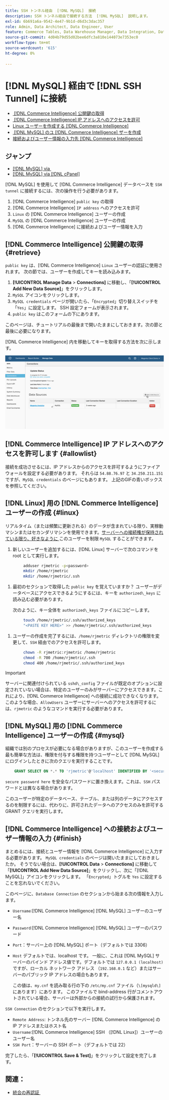 ```yaml
---
title: SSH トンネル経由  [!DNL MySQL]  接続
description: SSH トンネル経由で接続する方法  [!DNL MySQL]  説明します。
exl-id: 6b691a6a-9542-4e47-9b1d-d6d3c3dac357
role: Admin, Data Architect, Data Engineer, User
feature: Commerce Tables, Data Warehouse Manager, Data Integration, Data Import/Export, SQL Report Builder
source-git-commit: 4d04b79d55d02bee6dfc3a810e144073e7353ec0
workflow-type: tm+mt
source-wordcount: '615'
ht-degree: 0%

---
```


# [!DNL MySQL] 経由で [!DNL SSH Tunnel] に接続

* [&#x200B; [!DNL Commerce Intelligence]  公開鍵の取得](#retrieve)
* [&#x200B; [!DNL Commerce Intelligence] IP アドレスへのアクセスを許可](#allowlist)
* [Linux ユーザーを作成する  [!DNL Commerce Intelligence]](#linux)
* [&#x200B; [!DNL MySQL]  のユ  [!DNL Commerce Intelligence] ザーを作成](#mysql)
* [接続およびユーザー情報の入力先  [!DNL Commerce Intelligence]](#finish)

## ジャンプ

* [[!DNL MySQL] via &#x200B;](../integrations/mysql-via-a-direct-connection.md)
* [[!DNL MySQL] via [!DNL cPanel]](../integrations/mysql-via-cpanel.md)

[!DNL MySQL] を使用して [!DNL Commerce Intelligence] データベースを `SSH tunnel` に接続するには、次の操作を行う必要があります。

1. [!DNL Commerce Intelligence] `public key` の取得
1. [!DNL Commerce Intelligence] `IP address` へのアクセスを許可
1. `Linux` の [!DNL Commerce Intelligence] ユーザーの作成
1. `MySQL` の [!DNL Commerce Intelligence] ユーザーの作成
1. [!DNL Commerce Intelligence] に接続およびユーザー情報を入力


## [!DNL Commerce Intelligence] 公開鍵の取得 {#retrieve}

`public key` は、[!DNL Commerce Intelligence] `Linux` ユーザーの認証に使用されます。 次の節では、ユーザーを作成してキーを読み込みます。

1. **[!UICONTROL Manage Data** > **Connections]** に移動し、「**[!UICONTROL Add New Data Source]**」をクリックします。
1. `MySQL` アイコンをクリックします。
1. `MySQL credentials` ページが開いたら、「`Encrypted`」切り替えスイッチを「`Yes`」に設定します。 SSH 設定フォームが表示されます。
1. `public key` はこのフォームの下にあります。

このページは、チュートリアルの最後まで開いたままにしておきます。次の節と最後に必要になります。

[!DNL Commerce Intelligence] 内を移動してキーを取得する方法を次に示します。

![SSH トンネルを介した MySQL 接続のアニメーションによるデモ &#x200B;](../../../assets/MySQL_SSH.gif)<!--{: width="770"}-->

## [!DNL Commerce Intelligence] IP アドレスへのアクセスを許可します {#allowlist}

接続を成功させるには、IP アドレスからのアクセスを許可するようにファイアウォールを設定する必要があります。 それらは `54.88.76.97` と `34.250.211.151` ですが、`MySQL credentials` のページにもあります。 上記のGIFの青いボックスを参照してください。

## [!DNL Linux] 用の [!DNL Commerce Intelligence] ユーザーの作成 {#linux}

リアルタイム（または頻繁に更新される）のデータが含まれている限り、実稼動マシンまたはセカンダリマシンを使用できます。 [&#x200B; サーバーへの接続権が保持されている限り、好きなように &#x200B;](../../../administrator/account-management/restrict-db-access.md) このユーザーを制限 `MySQL` することができます。

1. 新しいユーザーを追加するには、[!DNL Linux] サーバーで次のコマンドを root として実行します。

```bash
        adduser rjmetric -p<password>
        mkdir /home/rjmetric
        mkdir /home/rjmetric/.ssh
```

1. 最初のセクションで取得した `public key` を覚えていますか？ ユーザーがデータベースにアクセスできるようにするには、キーを `authorized\_keys` に読み込む必要があります。

   次のように、キー全体を `authorized\_keys` ファイルにコピーします。

```bash
        touch /home/rjmetric/.ssh/authorized_keys
        "<PASTE KEY HERE>" >> /home/rjmetric/.ssh/authorized_keys
```

1. ユーザーの作成を完了するには、`/home/rjmetric` ディレクトリの権限を変更して、`SSH` 経由でのアクセスを許可します。

```bash
        chown -R rjmetric:rjmetric /home/rjmetric
        chmod -R 700 /home/rjmetric/.ssh
        chmod 400 /home/rjmetric/.ssh/authorized_keys
```

>[!IMPORTANT]
>
>サーバーに関連付けられている `sshd\_config` ファイルが既定のオプションに設定されていない場合は、特定のユーザーのみがサーバーにアクセスできます。これにより、[!DNL Commerce Intelligence] への接続に成功できなくなります。 このような場合、`AllowUsers` ユーザーにサーバーへのアクセスを許可するには、`rjmetric` のようなコマンドを実行する必要があります。

## [!DNL MySQL] 用の [!DNL Commerce Intelligence] ユーザーの作成 {#mysql}

組織では別のプロセスが必要になる場合がありますが、このユーザーを作成する最も簡単な方法は、権限を付与する権限を持つユーザーとして [!DNL MySQL] にログインしたときに次のクエリを実行することです。

```sql
    GRANT SELECT ON *.* TO 'rjmetric'@'localhost' IDENTIFIED BY '<secure password here>';
```

`secure password here` を安全なパスワードに置き換えます。これは、`SSH` パスワードとは異なる場合があります。

このユーザーが特定のデータベース、テーブル、または列のデータにアクセスするのを制限するには、代わりに、許可されたデータへのアクセスのみを許可する GRANT クエリを実行します。

## [!DNL Commerce Intelligence] への接続およびユーザー情報の入力 {#finish}

まとめるには、接続とユーザー情報を [!DNL Commerce Intelligence] に入力する必要があります。 `MySQL credentials` のページは開いたままにしておきましたか。 そうでない場合は、**[!UICONTROL Data** > **Connections]** に移動して「**[!UICONTROL Add New Data Source]**」をクリックし、次に「[!DNL MySQL]」アイコンをクリックします。 「`Encrypted`」トグルを `Yes` に設定することを忘れないでください。

このページに、`Database Connection` のセクションから始まる次の情報を入力します。

* `Username`:[!DNL Commerce Intelligence] [!DNL MySQL] ユーザーのユーザー名
* `Password`:[!DNL Commerce Intelligence] [!DNL MySQL] ユーザーのパスワード
* `Port`：サーバー上の [!DNL MySQL] ポート（デフォルトでは 3306）
* `Host` デフォルトでは、localhost です。 一般に、これは [!DNL MySQL] サーバーのバインド アドレス値です。デフォルトでは `127.0.0.1 (localhost)` ですが、ローカル ネットワーク アドレス （`192.168.0.1` など）またはサーバーのパブリック IP アドレスの場合もあります。

  この値は、`my.cnf` を読み取る行の下の `/etc/my.cnf` ファイル（`\[mysqld\]` にあります）にあります。 このファイルで bind-address 行がコメントアウトされている場合、サーバーは外部からの接続の試行から保護されます。

`SSH Connection` のセクションで以下を実行します。

* `Remote Address`: トンネル先のサーバー [!DNL Commerce Intelligence] の IP アドレスまたはホスト名
* `Username`:[!DNL Commerce Intelligence] SSH （[!DNL Linux]）ユーザーのユーザー名
* `SSH Port`：サーバーの SSH ポート（デフォルトでは 22）

完了したら、「**[!UICONTROL Save & Test]**」をクリックして設定を完了します。

## 関連：

* [&#x200B; 統合の再認証 &#x200B;](https://experienceleague.adobe.com/docs/commerce-knowledge-base/kb/how-to/mbi-reauthenticating-integrations.html?lang=ja)
